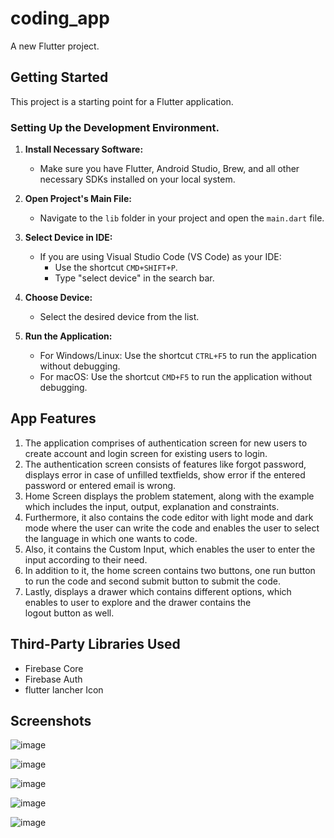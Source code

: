 # coding_app

A new Flutter project.

## Getting Started

This project is a starting point for a Flutter application.

### Setting Up the Development Environment.

1. **Install Necessary Software:**
   - Make sure you have Flutter, Android Studio, Brew, and all other necessary SDKs installed on your local system.

2. **Open Project's Main File:**
   - Navigate to the `lib` folder in your project and open the `main.dart` file.

3. **Select Device in IDE:**
   - If you are using Visual Studio Code (VS Code) as your IDE:
     - Use the shortcut `CMD+SHIFT+P`.
     - Type "select device" in the search bar.

4. **Choose Device:**
   - Select the desired device from the list.

5. **Run the Application:**
   - For Windows/Linux: Use the shortcut `CTRL+F5` to run the application without debugging.
   - For macOS: Use the shortcut `CMD+F5` to run the application without debugging.
## App Features
1. The application comprises of authentication screen for new users to create account and login screen for existing users to login.
2. The authentication screen consists of features like forgot password, displays error in case of unfilled textfields, show error if the entered password or entered email is wrong.
3. Home Screen displays the problem statement, along with the example which includes the input, output, explanation and constraints.
4. Furthermore, it also contains the code editor with light mode and dark mode where the user can write the code and enables the user to select the language in which one wants to code.
5. Also, it contains the Custom Input, which enables the user to enter the input according to their need.
6. In addition to it, the home screen contains two buttons, one run button to run the code and second submit button to submit the code.
7. Lastly, displays a drawer which contains different options, which enables to user to explore and the drawer contains the logout button as well.
## Third-Party Libraries Used
* Firebase Core
* Firebase Auth
* flutter lancher Icon
## Screenshots
 ![image](https://github.com/vinaykumar-07/task-App/assets/88262239/adf8adb0-9afd-4dcf-8108-f2b3c183d389)
  
  ![image](https://github.com/vinaykumar-07/task-App/assets/88262239/6636ba7a-8c9a-4d78-9020-bf1ea447c333)
  
  ![image](https://github.com/vinaykumar-07/task-App/assets/88262239/1d88016a-cd53-4aa1-8b34-e6b676721344)
  
  ![image](https://github.com/vinaykumar-07/task-App/assets/88262239/f41085c6-4b9d-468d-9914-01d197aecc72)
  
  ![image](https://github.com/vinaykumar-07/task-App/assets/88262239/8c133db3-0c1b-4783-aa30-cecb01470a9d)

